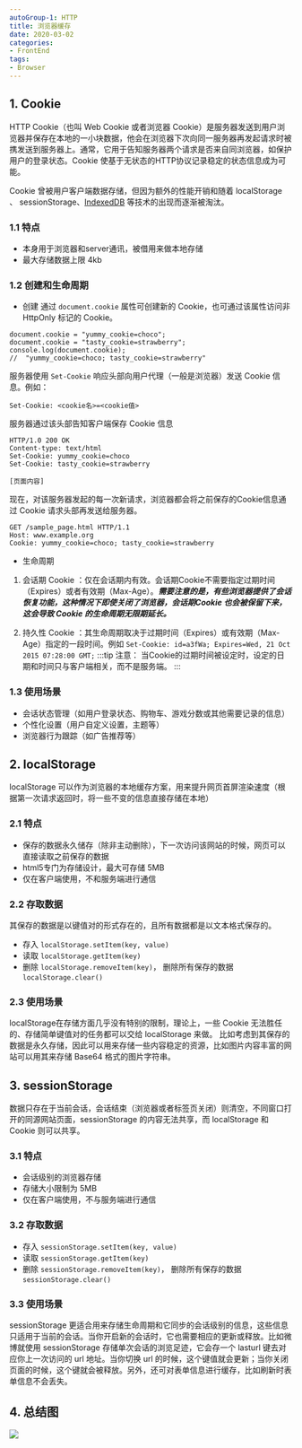 ```yaml
---
autoGroup-1: HTTP
title: 浏览器缓存
date: 2020-03-02
categories:
- FrontEnd
tags:
- Browser
---
```


## 1. Cookie
HTTP Cookie（也叫 Web Cookie 或者浏览器 Cookie）是服务器发送到用户浏览器并保存在本地的一小块数据，他会在浏览器下次向同一服务器再发起请求时被携发送到服务器上。通常，它用于告知服务器两个请求是否来自同浏览器，如保护用户的登录状态。Cookie 使基于无状态的HTTP协议记录稳定的状态信息成为可能。   

Cookie 曾被用户客户端数据存储，但因为额外的性能开销和随着 localStorage 、 sessionStorage、[IndexedDB](https://developer.mozilla.org/zh-CN/docs/Web/API/IndexedDB_API) 等技术的出现而逐渐被淘汰。

### 1.1 特点
+ 本身用于浏览器和server通讯，被借用来做本地存储
+ 最大存储数据上限 4kb

### 1.2 创建和生命周期
+ 创建
通过 `document.cookie` 属性可创建新的 Cookie，也可通过该属性访问非 HttpOnly 标记的 Cookie。

```
document.cookie = "yummy_cookie=choco"; 
document.cookie = "tasty_cookie=strawberry"; 
console.log(document.cookie); 
//  "yummy_cookie=choco; tasty_cookie=strawberry"
```

服务器使用 `Set-Cookie` 响应头部向用户代理（一般是浏览器）发送 Cookie 信息。例如：
```
Set-Cookie: <cookie名>=<cookie值>
```
服务器通过该头部告知客户端保存 Cookie 信息   
```
HTTP/1.0 200 OK
Content-type: text/html
Set-Cookie: yummy_cookie=choco
Set-Cookie: tasty_cookie=strawberry

[页面内容]
```
现在，对该服务器发起的每一次新请求，浏览器都会将之前保存的Cookie信息通过 Cookie 请求头部再发送给服务器。
```
GET /sample_page.html HTTP/1.1
Host: www.example.org
Cookie: yummy_cookie=choco; tasty_cookie=strawberry
```
+ 生命周期

1. 会话期 Cookie ：仅在会话期内有效。会话期Cookie不需要指定过期时间（Expires）或者有效期（Max-Age）。***需要注意的是，有些浏览器提供了会话恢复功能，这种情况下即使关闭了浏览器，会话期Cookie 也会被保留下来，这会导致 Cookie 的生命周期无限期延长。***   

2. 持久性 Cookie ：其生命周期取决于过期时间（Expires）或有效期（Max-Age）指定的一段时间。例如  `Set-Cookie: id=a3fWa; Expires=Wed, 21 Oct 2015 07:28:00 GMT;`
:::tip 注意：
当Cookie的过期时间被设定时，设定的日期和时间只与客户端相关，而不是服务端。
:::

### 1.3 使用场景
+ 会话状态管理（如用户登录状态、购物车、游戏分数或其他需要记录的信息）   
+ 个性化设置（用户自定义设置，主题等）  
+ 浏览器行为跟踪（如广告推荐等）  


## 2. localStorage
localStorage 可以作为浏览器的本地缓存方案，用来提升网页首屏渲染速度（根据第一次请求返回时，将一些不变的信息直接存储在本地）   

### 2.1 特点
+ 保存的数据永久储存（除非主动删除），下一次访问该网站的时候，网页可以直接读取之前保存的数据   
+ html5专门为存储设计，最大可存储 5MB
+ 仅在客户端使用，不和服务端进行通信   
   
### 2.2 存取数据     
其保存的数据是以键值对的形式存在的，且所有数据都是以文本格式保存的。    
+ 存入 `localStorage.setItem(key, value)`   
+ 读取 `localStorage.getItem(key)` 
+ 删除 `localStorage.removeItem(key)`， 删除所有保存的数据 `localStorage.clear()`   

### 2.3 使用场景  
localStorage在存储方面几乎没有特别的限制，理论上，一些 Cookie 无法胜任的、存储简单键值对的任务都可以交给 localStorage 来做。 比如考虑到其保存的数据是永久存储，因此可以用来存储一些内容稳定的资源，比如图片内容丰富的网站可以用其来存储 Base64 格式的图片字符串。

## 3. sessionStorage
数据只存在于当前会话，会话结束（浏览器或者标签页关闭）则清空，不同窗口打开的同源网站页面，sessionStorage 的内容无法共享，而 localStorage 和 Cookie 则可以共享。   

### 3.1 特点
+ 会话级别的浏览器存储   
+ 存储大小限制为 5MB   
+ 仅在客户端使用，不与服务端进行通信   
  
### 3.2 存取数据
+ 存入 `sessionStorage.setItem(key, value)`   
+ 读取 `sessionStorage.getItem(key)` 
+ 删除 `sessionStorage.removeItem(key)`， 删除所有保存的数据 `sessionStorage.clear()`

### 3.3 使用场景

sessionStorage 更适合用来存储生命周期和它同步的会话级别的信息，这些信息只适用于当前的会话。当你开启新的会话时，它也需要相应的更新或释放。比如微博就使用 sessionStorage 存储单次会话的浏览足迹，它会存一个 lasturl 键去对应你上一次访问的 url 地址。当你切换 url 的时候，这个键值就会更新；当你关闭页面的时候，这个键就会被释放。另外，还可对表单信息进行缓存，比如刷新时表单信息不会丢失。  

## 4. 总结图
![](https://tva1.sinaimg.cn/large/008eGmZEgy1gpkjxrm9lcj30xu0u0mzj.jpg)
